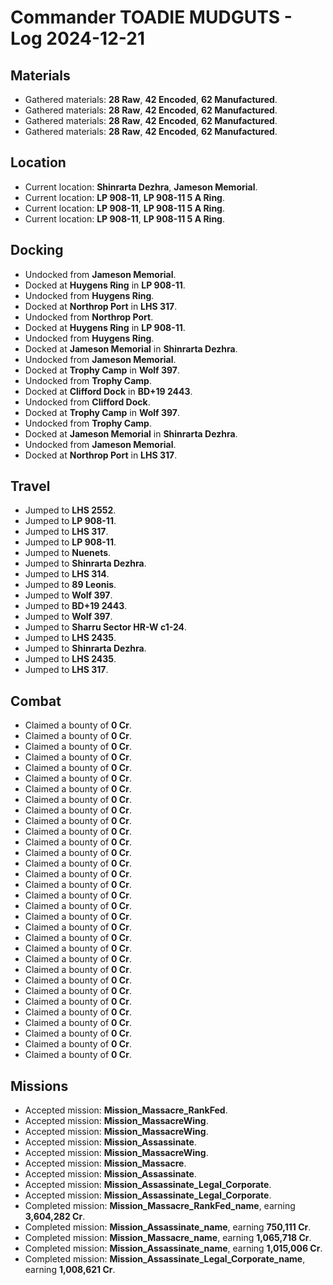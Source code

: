 # Commander TOADIE MUDGUTS - Log 2024-12-21

## Materials
- Gathered materials: **28 Raw**, **42 Encoded**, **62 Manufactured**.
- Gathered materials: **28 Raw**, **42 Encoded**, **62 Manufactured**.
- Gathered materials: **28 Raw**, **42 Encoded**, **62 Manufactured**.
- Gathered materials: **28 Raw**, **42 Encoded**, **62 Manufactured**.

## Location
- Current location: **Shinrarta Dezhra**, **Jameson Memorial**.
- Current location: **LP 908-11**, **LP 908-11 5 A Ring**.
- Current location: **LP 908-11**, **LP 908-11 5 A Ring**.
- Current location: **LP 908-11**, **LP 908-11 5 A Ring**.

## Docking
- Undocked from **Jameson Memorial**.
- Docked at **Huygens Ring** in **LP 908-11**.
- Undocked from **Huygens Ring**.
- Docked at **Northrop Port** in **LHS 317**.
- Undocked from **Northrop Port**.
- Docked at **Huygens Ring** in **LP 908-11**.
- Undocked from **Huygens Ring**.
- Docked at **Jameson Memorial** in **Shinrarta Dezhra**.
- Undocked from **Jameson Memorial**.
- Docked at **Trophy Camp** in **Wolf 397**.
- Undocked from **Trophy Camp**.
- Docked at **Clifford Dock** in **BD+19 2443**.
- Undocked from **Clifford Dock**.
- Docked at **Trophy Camp** in **Wolf 397**.
- Undocked from **Trophy Camp**.
- Docked at **Jameson Memorial** in **Shinrarta Dezhra**.
- Undocked from **Jameson Memorial**.
- Docked at **Northrop Port** in **LHS 317**.

## Travel
- Jumped to **LHS 2552**.
- Jumped to **LP 908-11**.
- Jumped to **LHS 317**.
- Jumped to **LP 908-11**.
- Jumped to **Nuenets**.
- Jumped to **Shinrarta Dezhra**.
- Jumped to **LHS 314**.
- Jumped to **89 Leonis**.
- Jumped to **Wolf 397**.
- Jumped to **BD+19 2443**.
- Jumped to **Wolf 397**.
- Jumped to **Sharru Sector HR-W c1-24**.
- Jumped to **LHS 2435**.
- Jumped to **Shinrarta Dezhra**.
- Jumped to **LHS 2435**.
- Jumped to **LHS 317**.

## Combat
- Claimed a bounty of **0 Cr**.
- Claimed a bounty of **0 Cr**.
- Claimed a bounty of **0 Cr**.
- Claimed a bounty of **0 Cr**.
- Claimed a bounty of **0 Cr**.
- Claimed a bounty of **0 Cr**.
- Claimed a bounty of **0 Cr**.
- Claimed a bounty of **0 Cr**.
- Claimed a bounty of **0 Cr**.
- Claimed a bounty of **0 Cr**.
- Claimed a bounty of **0 Cr**.
- Claimed a bounty of **0 Cr**.
- Claimed a bounty of **0 Cr**.
- Claimed a bounty of **0 Cr**.
- Claimed a bounty of **0 Cr**.
- Claimed a bounty of **0 Cr**.
- Claimed a bounty of **0 Cr**.
- Claimed a bounty of **0 Cr**.
- Claimed a bounty of **0 Cr**.
- Claimed a bounty of **0 Cr**.
- Claimed a bounty of **0 Cr**.
- Claimed a bounty of **0 Cr**.
- Claimed a bounty of **0 Cr**.
- Claimed a bounty of **0 Cr**.
- Claimed a bounty of **0 Cr**.
- Claimed a bounty of **0 Cr**.
- Claimed a bounty of **0 Cr**.
- Claimed a bounty of **0 Cr**.
- Claimed a bounty of **0 Cr**.
- Claimed a bounty of **0 Cr**.
- Claimed a bounty of **0 Cr**.
- Claimed a bounty of **0 Cr**.

## Missions
- Accepted mission: **Mission_Massacre_RankFed**.
- Accepted mission: **Mission_MassacreWing**.
- Accepted mission: **Mission_MassacreWing**.
- Accepted mission: **Mission_Assassinate**.
- Accepted mission: **Mission_MassacreWing**.
- Accepted mission: **Mission_Massacre**.
- Accepted mission: **Mission_Assassinate**.
- Accepted mission: **Mission_Assassinate_Legal_Corporate**.
- Accepted mission: **Mission_Assassinate_Legal_Corporate**.
- Completed mission: **Mission_Massacre_RankFed_name**, earning **3,604,282 Cr**.
- Completed mission: **Mission_Assassinate_name**, earning **750,111 Cr**.
- Completed mission: **Mission_Massacre_name**, earning **1,065,718 Cr**.
- Completed mission: **Mission_Assassinate_name**, earning **1,015,006 Cr**.
- Completed mission: **Mission_Assassinate_Legal_Corporate_name**, earning **1,008,621 Cr**.


